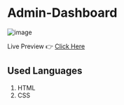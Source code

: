 # Admin-Dashboard

![image](../Screenshot%202022-07-06%20at%2012.49.04%20PM%20copy.png)

Live Preview 👉 [Click Here](https://manikanta528.github.io/Admin-Dashboard/)

## Used Languages 
1. HTML 
2. CSS
